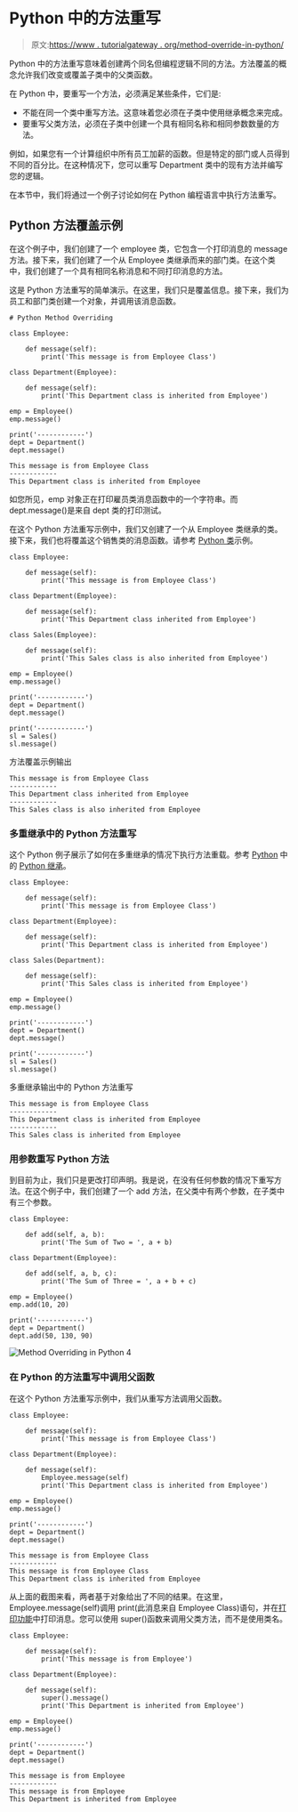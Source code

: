 # Python 中的方法重写

> 原文:[https://www . tutorialgateway . org/method-override-in-python/](https://www.tutorialgateway.org/method-overriding-in-python/)

Python 中的方法重写意味着创建两个同名但编程逻辑不同的方法。方法覆盖的概念允许我们改变或覆盖子类中的父类函数。

在 Python 中，要重写一个方法，必须满足某些条件，它们是:

*   不能在同一个类中重写方法。这意味着您必须在子类中使用继承概念来完成。
*   要重写父类方法，必须在子类中创建一个具有相同名称和相同参数数量的方法。

例如，如果您有一个计算组织中所有员工加薪的函数。但是特定的部门或人员得到不同的百分比。在这种情况下，您可以重写 Department 类中的现有方法并编写您的逻辑。

在本节中，我们将通过一个例子讨论如何在 Python 编程语言中执行方法重写。

## Python 方法覆盖示例

在这个例子中，我们创建了一个 employee 类，它包含一个打印消息的 message 方法。接下来，我们创建了一个从 Employee 类继承而来的部门类。在这个类中，我们创建了一个具有相同名称消息和不同打印消息的方法。

这是 Python 方法重写的简单演示。在这里，我们只是覆盖信息。接下来，我们为员工和部门类创建一个对象，并调用该消息函数。

```
# Python Method Overriding

class Employee:

    def message(self):
        print('This message is from Employee Class')

class Department(Employee):

    def message(self):
        print('This Department class is inherited from Employee')

emp = Employee()
emp.message()

print('------------')
dept = Department()
dept.message()
```

```
This message is from Employee Class
------------
This Department class is inherited from Employee
```

如您所见，emp 对象正在打印雇员类消息函数中的一个字符串。而 dept.message()是来自 dept 类的打印测试。

在这个 Python 方法重写示例中，我们又创建了一个从 Employee 类继承的类。接下来，我们也将覆盖这个销售类的消息函数。请参考 [Python 类](https://www.tutorialgateway.org/python-class/)示例。

```
class Employee:

    def message(self):
        print('This message is from Employee Class')

class Department(Employee):

    def message(self):
        print('This Department class inherited from Employee')

class Sales(Employee):

    def message(self):
        print('This Sales class is also inherited from Employee')

emp = Employee()
emp.message()

print('------------')
dept = Department()
dept.message()

print('------------')
sl = Sales()
sl.message()
```

方法覆盖示例输出

```
This message is from Employee Class
------------
This Department class inherited from Employee
------------
This Sales class is also inherited from Employee
```

### 多重继承中的 Python 方法重写

这个 Python 例子展示了如何在多重继承的情况下执行方法重载。参考 [Python](https://www.tutorialgateway.org/python-tutorial/) 中的 [Python 继承](https://www.tutorialgateway.org/python-inheritance/)。

```
class Employee:

    def message(self):
        print('This message is from Employee Class')

class Department(Employee):

    def message(self):
        print('This Department class is inherited from Employee')

class Sales(Department):

    def message(self):
        print('This Sales class is inherited from Employee')

emp = Employee()
emp.message()

print('------------')
dept = Department()
dept.message()

print('------------')
sl = Sales()
sl.message()
```

多重继承输出中的 Python 方法重写

```
This message is from Employee Class
------------
This Department class is inherited from Employee
------------
This Sales class is inherited from Employee
```

### 用参数重写 Python 方法

到目前为止，我们只是更改打印声明。我是说，在没有任何参数的情况下重写方法。在这个例子中，我们创建了一个 add 方法，在父类中有两个参数，在子类中有三个参数。

```
class Employee:

    def add(self, a, b):
        print('The Sum of Two = ', a + b)

class Department(Employee):

    def add(self, a, b, c):
        print('The Sum of Three = ', a + b + c)

emp = Employee()
emp.add(10, 20)

print('------------')
dept = Department()
dept.add(50, 130, 90)
```

![Method Overriding in Python 4](img/70875d59c427b2161bac4530f283a893.png)

### 在 Python 的方法重写中调用父函数

在这个 Python 方法重写示例中，我们从重写方法调用父函数。

```
class Employee:

    def message(self):
        print('This message is from Employee Class')

class Department(Employee):

    def message(self):
        Employee.message(self)
        print('This Department class is inherited from Employee')

emp = Employee()
emp.message()

print('------------')
dept = Department()
dept.message()
```

```
This message is from Employee Class
------------
This message is from Employee Class
This Department class is inherited from Employee
```

从上面的截图来看，两者基于对象给出了不同的结果。在这里，Employee.message(self)调用 print(此消息来自 Employee Class)语句，并在[打印功能](https://www.tutorialgateway.org/python-print-function/)中打印消息。您可以使用 super()函数来调用父类方法，而不是使用类名。

```
class Employee:

    def message(self):
        print('This message is from Employee')

class Department(Employee):

    def message(self):
        super().message()
        print('This Department is inherited from Employee')

emp = Employee()
emp.message()

print('------------')
dept = Department()
dept.message()
```

```
This message is from Employee 
------------
This message is from Employee 
This Department is inherited from Employee
```